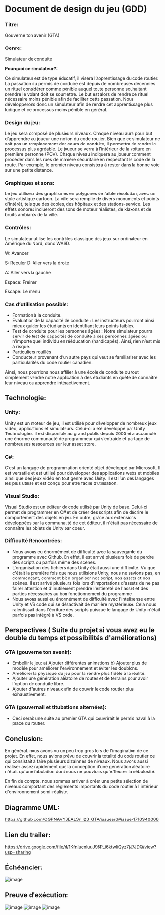# **Document de design du jeu (GDD)**

### **Titre:**

Gouverne ton avenir (GTA)

### **Genre:**

Simulateur de conduite

 **Pourquoi ce simulateur?:**

Ce simulateur est de type éducatif, il visera l’apprentissage du code routier. La passation du permis de conduire est depuis de nombreuses décennies un rituel considérer comme pénible auquel toute personne souhaitant prendre le volant doit se soumettre. Le but est alors de rendre ce rituel nécessaire moins pénible afin de faciliter cette passation. Nous développerons donc un simulateur afin de rendre cet apprentissage plus ludique et ce processus moins pénible en général.

### **Design du jeu:**

Le jeu sera composé de plusieurs niveaux. Chaque niveau aura pour but d’apprendre au joueur une notion du code routier. Bien que ce simulateur ne soit pas un remplacement des cours de conduite, il permettra de rendre le processus plus agréable. Le joueur se verra à l’intérieur de la voiture en première personne (POV). Chaque niveau indiquera au joueur comment procéder dans les rues de manière sécuritaire en respectant le code de la route. Par exemple, le premier niveau consistera à rester dans la bonne voie sur une petite distance.

### **Graphiques et sons:**

Le jeu utilisera des graphismes en polygones de faible résolution, avec un style artistique cartoon. La ville sera remplie de divers monuments et points d'intérêt, tels que des écoles, des hôpitaux et des stations-service. Les effets sonores inclueront des sons de moteur réalistes, de klaxons et de bruits ambiants de la ville.

### **Contrôles:**

Le simulateur utilise les contrôles classique des jeux sur ordinateur en Amérique du Nord, donc WASD.

W: Avancer

S: Reculer
D: Aller vers la droite

A: Aller vers la gauche

Espace: Freiner 

Escape: Le menu


### **Cas d’utilisation possible:**

-	Formation à la conduite.
-	Évaluation de la capacité de conduite : Les instructeurs pourront ainsi mieux guider les étudiants en identifiant leurs points faibles.
-	Test de conduite pour les personnes âgées : Notre simulateur pourra servir de test de capacités de conduite à des personnes âgées ou n’importe quel individu en rééducation (handicapés). Ainsi, rien n’est mis à risque.
-	Particuliers rouillés
-	Conducteur provenant d’un autre pays qui veut se familiariser avec les particularités du code routier canadien.

Ainsi, nous pourrions nous affilier à une école de conduite ou tout simplement vendre notre application à des étudiants en quête de connaître leur niveau ou apprendre intéractivement.


## **Technologie:**

### **Unity:**

Unity est un moteur de jeu, il est utilisé pour développer de nombreux jeux vidéo, applications et simulateurs. Celui-ci a été développé par Unity Technologies, il est disponible au grand public depuis 2005 et a accumulé une énorme communauté de programmeur qui s’entraide et partage de nombreuses ressources sur leur asset store.

### **C#:**

C’est un langage de programmation orienté objet développé par Microsoft. Il est versatile et est utilisé pour développer des applications webs et mobiles ainsi que des jeux vidéo en tout genre avec Unity. Il est l’un des langages les plus utilisé et est conçu pour être facile d’utilisation.

### **Visual Studio:**

Visual Studio est un éditeur de code utilisé par Unity de base. Celui-ci permet de programmer en C# et de créer des scripts afin de décrire le comportement des objets en jeu. En outre, grâce aux extensions développées par la communauté de cet éditeur, il n'était pas nécessaire de connaître les objets de Unity par coeur.

### **Difficulté Rencontrées:**

- Nous avous eu énormément de difficulté avec la sauvegarde du programme avec Github. En effet, il est arrivé plusieurs fois de perdre des scripts ou parfois même des scènes.
- L'organisation des fichiers dans Unity était aussi une difficulté. Vu que c'était la première fois que nous utilisions Unity, nous ne savions pas, en commençant, comment bien organiser nos script, nos assets et nos scènes. Il est arrivé plusieurs fois lors d'importations d'assets de ne pas fairer attention et d'inutilement prendre l'entiereté de l'asset et des parties nécessaires au bon fonctionnement du programme.
- Nous avons aussi eu énormément de difficulté avec l'intelisense entre Unity et VS code qui se désactivait de manière mystérieuse. Cela nous ralentissait dans l'écriture des scripts puisque le langage de Unity n'était parfois pas intégré à VS code.

## **Perspectives ( Suite du projet si vous avez eu le double du temps et possibilités d'améliorations)**

### **GTA (gouverne ton avenir):**
- Embellir le jeu:
a) Ajouter différentes animations
b) Ajouter plus de modèle pour améliorer l'environnement et éviter les doublons.
- Améliorer la physique du jeu pour la rendre plus fidèle à la réalité.
- Ajouter une génération aléatoire de routes et de terrains pour avoir l'option de conduite libre.
- Ajouter d"autres niveaux afin de couvrir le code routier plus exhaustivement.

### **GTA (gouvernail et titubations alternées):**
- Ceci serait une suite au premier GTA qui couvrirait le permis naval à la place du routier.

## **Conclusion:**

En général. nous avons vu un peu trop gros lors de l'imagination de ce projet. En effet, nous avions prévu de couvrir la totalité du code routier ce qui consistait à faire plusieurs dizainnes de niveaux. Nous avons aussi réaliser assez rapidement que la conception d'une génération aléatoire n'était qu'une fabulation dont nous ne pouvions qu'effleurer la nébulosité.

En fin de compte. nous sommes arriver à créer une petite sélection de niveaux comportant des règlements importants du code routier à l'intérieur d'environnement semi-réaliste.

## **Diagramme UML:**

https://github.com/OGPNAVYSEALS/H23-GTA/issues/6#issue-1710940008

## **Lien du trailer:**

https://drive.google.com/file/d/1KfnlucnluuJ98P_i6ktwliQyz7jJ7JDQ/view?usp=sharing

## **Échéancier:**

![image](https://github.com/OGPNAVYSEALS/H23-GTA/assets/123408866/97ce8d6a-3fe4-4e1d-a474-48f024da3aa8)

## **Preuve d'exécution:**

![image](https://github.com/OGPNAVYSEALS/H23-GTA/assets/123408866/488bee8c-a11b-4c3c-a62b-8ab63cedcc6a)
![image](https://github.com/OGPNAVYSEALS/H23-GTA/assets/123408866/3cd15ea7-ccd0-4f53-9748-66800b73b39a)
![image](https://github.com/OGPNAVYSEALS/H23-GTA/assets/123408866/34793834-b79e-4da4-a36d-0c2f740a9b89)

